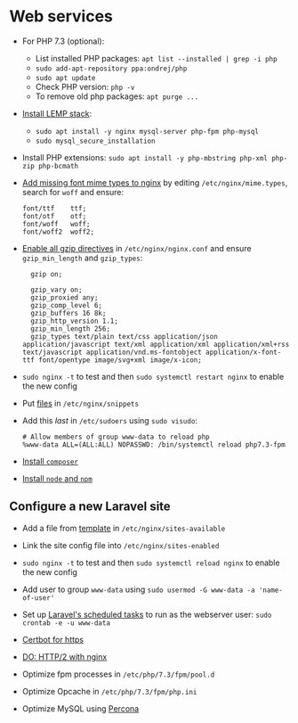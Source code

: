 # Web services

- For PHP 7.3 (optional):
  - List installed PHP packages: `apt list --installed | grep -i php`
  - `sudo add-apt-repository ppa:ondrej/php`
  - `sudo apt update`
  - Check PHP version: `php -v`
  - To remove old php packages: `apt purge ...`
- [Install LEMP stack](https://www.digitalocean.com/community/tutorials/how-to-install-linux-nginx-mysql-php-lemp-stack-ubuntu-18-04):

  - `sudo apt install -y nginx mysql-server php-fpm php-mysql`
  - `sudo mysql_secure_installation`

- Install PHP extensions: `sudo apt install -y php-mbstring php-xml php-zip php-bcmath`
- [Add missing font mime types to nginx](https://github.com/fontello/fontello/wiki/How-to-setup-server-to-serve-fonts)
  by editing `/etc/nginx/mime.types`, search for `woff` and ensure:

      font/ttf    ttf;
      font/otf    otf;
      font/woff   woff;
      font/woff2  woff2;

- [Enable all gzip directives](https://www.digitalocean.com/community/tutorials/how-to-add-the-gzip-module-to-nginx-on-ubuntu-16-04)
  in `/etc/nginx/nginx.conf` and ensure `gzip_min_length` and `gzip_types`:

        gzip on;

        gzip_vary on;
        gzip_proxied any;
        gzip_comp_level 6;
        gzip_buffers 16 8k;
        gzip_http_version 1.1;
        gzip_min_length 256;
        gzip_types text/plain text/css application/json application/javascript text/xml application/xml application/xml+rss text/javascript application/vnd.ms-fontobject application/x-font-ttf font/opentype image/svg+xml image/x-icon;

- `sudo nginx -t` to test and then `sudo systemctl restart nginx` to enable the new config
- Put [files](../nginx/snippets/) in `/etc/nginx/snippets`
- Add this _last_ in `/etc/sudoers` using `sudo visudo`:

      # Allow members of group www-data to reload php
      %www-data ALL=(ALL:ALL) NOPASSWD: /bin/systemctl reload php7.3-fpm

- [Install `composer`](https://www.digitalocean.com/community/tutorials/how-to-install-and-use-composer-on-ubuntu-18-04)
- [Install `node` and `npm`](https://www.digitalocean.com/community/tutorials/how-to-install-node-js-on-ubuntu-18-04)

## Configure a new Laravel site

- Add a file from [template](../nginx/sites-available/laravel-site) in `/etc/nginx/sites-available`
- Link the site config file into `/etc/nginx/sites-enabled`
- `sudo nginx -t` to test and then `sudo systemctl reload nginx` to enable the new config
- Add user to group `www-data` using `sudo usermod -G www-data -a 'name-of-user'`
- Set up [Laravel's scheduled tasks](https://laravel.com/docs/scheduling) to run as the webserver user:
  `sudo crontab -e -u www-data`

- [Certbot for https](https://certbot.eff.org/#ubuntuxenial-nginx)
- [DO: HTTP/2 with nginx](https://www.digitalocean.com/community/tutorials/how-to-set-up-nginx-with-http-2-support-on-ubuntu-18-04)
- Optimize fpm processes in `/etc/php/7.3/fpm/pool.d`
- Optimize Opcache in `/etc/php/7.3/fpm/php.ini`
- Optimize MySQL using [Percona](https://www.percona.com/doc/percona-toolkit/LATEST/installation.html)
